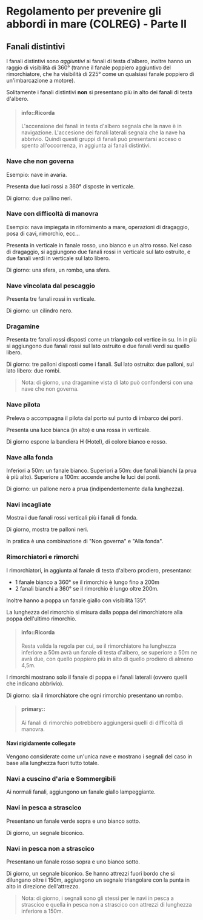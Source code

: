 # Regolamento per prevenire gli abbordi in mare (COLREG) - Parte II

## Fanali distintivi

I fanali distintivi sono *aggiuntivi* ai fanali di testa d'albero, inoltre hanno un raggio di visibilità
di 360° (tranne il fanale poppiero aggiuntivo del rimorchiatore, che ha visibilità di 225° come un qualsiasi
fanale poppiero di un'imbarcazione a motore).

Solitamente i fanali distintivi **non** si presentano più in alto dei fanali di testa d'albero.

> #### info::Ricorda
>
> L'accensione dei fanali in testa d'albero segnala che la nave è in navigazione. L'accesione dei fanali laterali
> segnala che la nave ha abbrivio. Quindi questi gruppi di fanali può presentarsi acceso o spento
> all'occorrenza, in aggiunta ai fanali distintivi.

### Nave che non governa

Esempio: nave in avaria. 

Presenta due luci rossi a 360° disposte in verticale.

Di giorno: due pallino neri.

### Nave con difficoltà di manovra

Esempio: nava impiegata in rifornimento a mare, operazioni di dragaggio, posa di cavi, rimorchio, ecc...

Presenta in verticale in fanale rosso, uno bianco e un altro rosso. Nel caso di dragaggio, si aggiungono due fanali 
rossi in verticale sul lato ostruito, e due fanali verdi in verticale sul lato libero.

Di giorno: una sfera, un rombo, una sfera.

### Nave vincolata dal pescaggio

Presenta tre fanali rossi in verticale.

Di giorno: un cilindro nero.

### Dragamine

Presenta tre fanali rossi disposti come un triangolo col vertice in su. In in più si aggiungono due fanali rossi sul
lato ostruito e due fanali verdi su quello libero.

Di giorno: tre palloni disposti come i fanali. Sul lato ostruito: due palloni, sul lato libero: due rombi.

> Nota: di giorno, una dragamine vista di lato può confondersi con una nave che non governa. 

### Nave pilota

Preleva o accompagna il pilota dal porto sul punto di imbarco dei porti.

Presenta una luce bianca (in alto) e una rossa in verticale.

Di giorno espone la bandiera H (Hotel), di colore bianco e rosso.

### Nave alla fonda

Inferiori a 50m: un fanale bianco. Superiori a 50m: due fanali bianchi (a prua è più alto). Superiore a 100m: accende 
anche le luci dei ponti.

Di giorno: un pallone nero a prua (indipendentemente dalla lunghezza).

### Navi incagliate

Mostra i due fanali rossi verticali più i fanali di fonda. 

Di giorno, mostra tre palloni neri.

In pratica è una combinazione di "Non governa" e "Alla fonda".

### Rimorchiatori e rimorchi

I rimorchiatori, in aggiunta al fanale di testa d'albero prodiero, presentano:
* 1 fanale bianco a 360° se il rimorchio è lungo fino a 200m
* 2 fanali bianchi a 360° se il rimorchio è lungo oltre 200m.

Inoltre hanno a poppa un fanale giallo con visibilità 135°.

La lunghezza del rimorchio si misura dalla poppa del rimorchiatore alla poppa dell'ultimo rimorchio.

> #### info::Ricorda
> 
> Resta valida la regola per cui, se il rimorchiatore ha lunghezza inferiore a 50m avrà un fanale di testa d'albero,
> se superiore a 50m ne avrà due, con quello poppiero più in alto di quello prodiero di almeno 4,5m.

I rimorchi mostrano solo il fanale di poppa e i fanali laterali (ovvero quelli che indicano abbrivio).

Di giorno: sia il rimorchiatore che ogni rimorchio presentano un rombo.

> #### primary::
>
> Ai fanali di rimorchio potrebbero aggiungersi quelli di difficoltà di manovra.

#### Navi rigidamente collegate

Vengono considerate come un'unica nave e mostrano i segnali del caso in base alla lunghezza fuori tutto totale.

### Navi a cuscino d'aria e Sommergibili

Ai normali fanali, aggiungono un fanale giallo lampeggiante.

### Navi in pesca a strascico

Presentano un fanale verde sopra e uno bianco sotto.

Di giorno, un segnale biconico.

### Navi in pesca non a strascico

Presentano un fanale rosso sopra e uno bianco sotto.

Di giorno, un segnale biconico. Se hanno attrezzi fuori bordo che si dilungano oltre i 150m, aggiungono
un segnale triangolare con la punta in alto in direzione dell'attrezzo.

> Nota: di giorno, i segnali sono gli stessi per le navi in pesca a strascico e quella in pesca non a 
> strascico con attrezzi di lunghezza inferiore a 150m.
